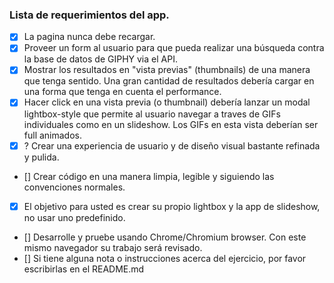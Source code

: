 ### Lista de requerimientos del app.

- [x] La pagina nunca debe recargar.
- [x] Proveer un form al usuario para que pueda realizar una búsqueda contra la base de datos de GIPHY via el API.
- [x] Mostrar los resultados en "vista previas" (thumbnails) de una manera que tenga sentido. Una gran cantidad de resultados debería cargar en una forma que tenga en cuenta el performance. 
- [x] Hacer click en una vista previa (o thumbnail) debería lanzar un modal  lightbox-style que permite al usuario navegar a traves de GIFs individuales como en un slideshow. Los GIFs en esta vista deberían ser full animados.
- [x] ? Crear una experiencia de usuario y de diseño visual bastante refinada y pulida.
- [] Crear código en una manera limpia, legible y siguiendo las convenciones normales.
- [x] El objetivo para usted es crear su propio lightbox y la app de slideshow, no usar uno predefinido.
- [] Desarrolle y pruebe usando Chrome/Chromium browser. Con este mismo navegador su trabajo será revisado.
- [] Si tiene alguna nota o instrucciones acerca del ejercicio, por favor escribirlas en el README.md